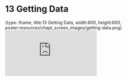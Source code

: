 # 13 Getting Data
 
{type: iframe, title:13 Getting Data, width:800, height:600, poster:resources/chapt_screen_images/getting-data.png}
![](https://datatrail-jhu.github.io/DataTrail/no_toc/getting-data.html)
 

 
